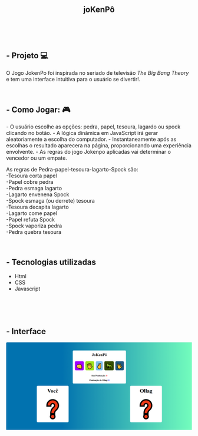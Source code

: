 <h2 align="center">
joKenPô
</h2>
<br>
<br>
<br>

## - Projeto 💻

<p>O Jogo JokenPo foi inspirada no seriado de televisão <i>The Big Bang Theory</i> e tem uma interface intuitiva para o usuário se divertir!.</p> <br>

## - Como Jogar: 🎮 
<p>- O usuário escolhe as opções: pedra, papel, tesoura, lagardo ou spock clicando no botão.
- A lógica dinâmica em JavaScript irá gerar aleatoriamente a escolha do computador.
- Instantaneamente após as escolhas o resultado aparecera na página, proporcionando uma experiência envolvente.
- As regras do jogo Jokenpo aplicadas vai determinar o vencedor ou um empate.

As regras de Pedra-papel-tesoura-lagarto-Spock são:<br>
-Tesoura corta papel<br>
-Papel cobre pedra<br>
-Pedra esmaga lagarto<br>
-Lagarto envenena Spock<br>
-Spock esmaga (ou derrete) tesoura<br>
-Tesoura decapita lagarto<br>
-Lagarto come papel<br>
-Papel refuta Spock<br>
-Spock vaporiza pedra<br>
-Pedra quebra tesoura<br>
 </p>
 <br>
 
 ## - Tecnologias utilizadas

- Html
- CSS
- Javascript
<br>
<br>
<br>

## - Interface
<img src="./img.png">
